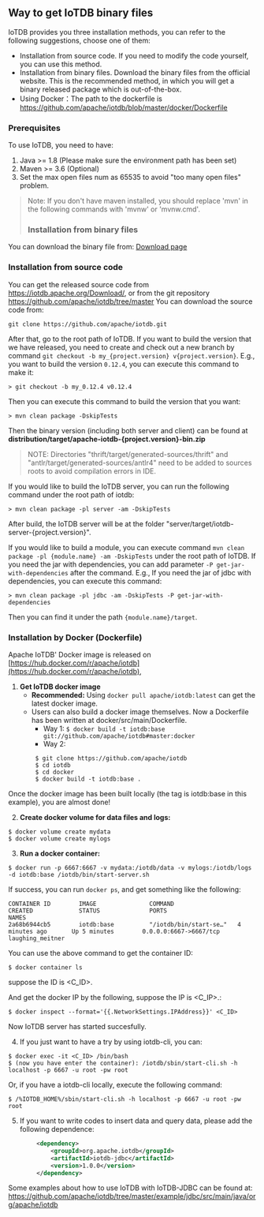 <!--

    Licensed to the Apache Software Foundation (ASF) under one
    or more contributor license agreements.  See the NOTICE file
    distributed with this work for additional information
    regarding copyright ownership.  The ASF licenses this file
    to you under the Apache License, Version 2.0 (the
    "License"); you may not use this file except in compliance
    with the License.  You may obtain a copy of the License at
    
        http://www.apache.org/licenses/LICENSE-2.0
    
    Unless required by applicable law or agreed to in writing,
    software distributed under the License is distributed on an
    "AS IS" BASIS, WITHOUT WARRANTIES OR CONDITIONS OF ANY
    KIND, either express or implied.  See the License for the
    specific language governing permissions and limitations
    under the License.

-->

## Way to get IoTDB binary files

IoTDB provides you three installation methods, you can refer to the following suggestions, choose one of them:

* Installation from source code. If you need to modify the code yourself, you can use this method.
* Installation from binary files. Download the binary files from the official website. This is the recommended method, in which you will get a binary released package which is out-of-the-box.
* Using Docker：The path to the dockerfile is https://github.com/apache/iotdb/blob/master/docker/Dockerfile

### Prerequisites

To use IoTDB, you need to have:

1. Java >= 1.8 (Please make sure the environment path has been set)
2. Maven >= 3.6 (Optional)
3. Set the max open files num as 65535 to avoid "too many open files" problem.

>Note: If you don't have maven installed, you should replace 'mvn' in the following commands with 'mvnw' or 'mvnw.cmd'.
>
>### Installation from  binary files

You can download the binary file from:
[Download page](https://iotdb.apache.org/Download/)

### Installation from source code

You can get the released source code from https://iotdb.apache.org/Download/, or from the git repository https://github.com/apache/iotdb/tree/master
You can download the source code from:

```
git clone https://github.com/apache/iotdb.git
```

After that, go to the root path of IoTDB. If you want to build the version that we have released, you need to create and check out a new branch by command `git checkout -b my_{project.version} v{project.version}`. E.g., you want to build the version `0.12.4`, you can execute this command to make it:

```shell
> git checkout -b my_0.12.4 v0.12.4
```

Then you can execute this command to build the version that you want:

```
> mvn clean package -DskipTests
```

Then the binary version (including both server and client) can be found at **distribution/target/apache-iotdb-{project.version}-bin.zip**

> NOTE: Directories "thrift/target/generated-sources/thrift" and "antlr/target/generated-sources/antlr4" need to be added to sources roots to avoid compilation errors in IDE.

If you would like to build the IoTDB server, you can run the following command under the root path of iotdb:

```
> mvn clean package -pl server -am -DskipTests
```

After build, the IoTDB server will be at the folder "server/target/iotdb-server-{project.version}". 

If you would like to build a module, you can execute command `mvn clean package -pl {module.name} -am -DskipTests` under the root path of IoTDB.
If you need the jar with dependencies, you can add parameter `-P get-jar-with-dependencies` after the command. E.g., If you need the jar of jdbc with dependencies, you can execute this command:

```shell
> mvn clean package -pl jdbc -am -DskipTests -P get-jar-with-dependencies
```

Then you can find it under the path `{module.name}/target`.

### Installation by Docker (Dockerfile)

Apache IoTDB' Docker image is released on [https://hub.docker.com/r/apache/iotdb](https://hub.docker.com/r/apache/iotdb),


1. **Get IoTDB docker image**
   - **Recommended:** Using `docker pull apache/iotdb:latest` can get the latest docker image.
   - Users can also build a docker image themselves. Now a Dockerfile has been written at docker/src/main/Dockerfile.
     - Way 1: `$ docker build -t iotdb:base git://github.com/apache/iotdb#master:docker`
     - Way 2: 
     ```shell
      $ git clone https://github.com/apache/iotdb
      $ cd iotdb
      $ cd docker
      $ docker build -t iotdb:base .
		```

Once the docker image has been built locally (the tag is iotdb:base in this example), you are almost done!

2. **Create docker volume for data files and logs:**
```shell
$ docker volume create mydata
$ docker volume create mylogs
```
3. **Run a docker container:**
```shell
$ docker run -p 6667:6667 -v mydata:/iotdb/data -v mylogs:/iotdb/logs -d iotdb:base /iotdb/bin/start-server.sh
```
If success, you can run `docker ps`, and get something like the following:
```
CONTAINER ID        IMAGE               COMMAND                  CREATED             STATUS              PORTS                               NAMES
2a68b6944cb5        iotdb:base          "/iotdb/bin/start-se…"   4 minutes ago       Up 5 minutes        0.0.0.0:6667->6667/tcp              laughing_meitner
```
You can use the above command to get the container ID:
```shell
$ docker container ls
```
suppose the ID is <C_ID>.

And get the docker IP by the following, suppose the IP is <C_IP>.:
```shell
$ docker inspect --format='{{.NetworkSettings.IPAddress}}' <C_ID>
```
Now IoTDB server has started succesfully.

4. If you just want to have a try by using iotdb-cli, you can:
```shell
$ docker exec -it <C_ID> /bin/bash
$ (now you have enter the container): /iotdb/sbin/start-cli.sh -h localhost -p 6667 -u root -pw root
```

Or,  if you have a iotdb-cli locally, execute the following command: 
```shell
$ /%IOTDB_HOME%/sbin/start-cli.sh -h localhost -p 6667 -u root -pw root
```
5. If you want to write codes to insert data and query data, please add the following dependence:
```xml
        <dependency>
            <groupId>org.apache.iotdb</groupId>
            <artifactId>iotdb-jdbc</artifactId>
            <version>1.0.0</version>
        </dependency>
```
Some examples about how to use IoTDB with IoTDB-JDBC can be found at: https://github.com/apache/iotdb/tree/master/example/jdbc/src/main/java/org/apache/iotdb
